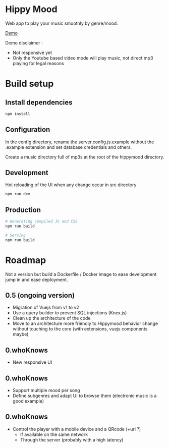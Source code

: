 # Hippy Mood
Web app to play your music smoothly by genre/mood.

[Demo](http://hippymood.xyz)

Demo disclaimer :
- Not responsive yet
- Only the Youtube based video mode will play music, not direct mp3 playing for legal reasons

# Build setup

## Install dependencies

``` bash
npm install
```

## Configuration
In the config directory, rename the server.config.js.example without the .example extension and set database credentials and others.

Create a music directory full of mp3s at the root of the hippymood directory.

## Development
Hot reloading of the UI when any change occur in src directory

``` bash
npm run dev
```

## Production
``` bash
# Generating compiled JS and CSS
npm run build

# Serving
npm run build
```

# Roadmap

Not a version but build a Dockerfile / Docker image to ease development jump in and ease deployment.

## 0.5 (ongoing version)
- Migration of Vuejs from v1 to v2
- Use a query builder to prevent SQL injections (Knex.js)
- Clean up the architecture of the code
- Move to an architecture more friendly to Hippymood behavior change without touching to the core (with extensions, vuejs components maybe)

## 0.whoKnows
- New responsive UI

## 0.whoKnows
- Support multiple mood per song
- Define subgenres and adapt UI to browse them (electronic music is a good example)

## 0.whoKnows
- Control the player with a mobile device and a QRcode (+url ?)
    - If available on the same network
    - Through the server (probably with a high latency)
